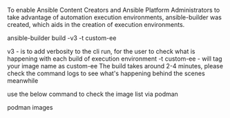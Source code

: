 To enable Ansible Content Creators and Ansible Platform Administrators to take advantage of automation execution environments, ansible-builder was created, which aids in the creation of execution environments.

ansible-builder build -v3 -t custom-ee



v3 - is to add verbosity to the cli run, for the user to check what is happening with each build of execution environment
-t custom-ee - will tag your image name as custom-ee The build takes around 2-4 minutes, please check the command logs to see what's happening behind the scenes meanwhile

use the below command to check the image list via podman

podman images
